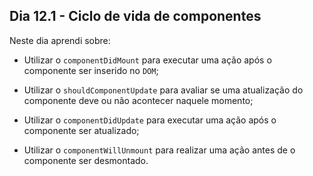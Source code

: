 ## Dia 12.1 - Ciclo de vida de componentes

Neste dia aprendi sobre:

* Utilizar o `componentDidMount` para executar uma ação após o componente ser inserido no `DOM`;

* Utilizar o `shouldComponentUpdate` para avaliar se uma atualização do componente deve ou não acontecer naquele momento;


* Utilizar o `componentDidUpdate` para executar uma ação após o componente ser atualizado;

* Utilizar o `componentWillUnmount` para realizar uma ação antes de o componente ser desmontado.
